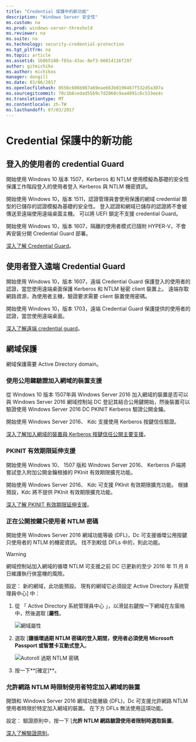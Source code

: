 ```yaml
---
title: "Credential 保護中的新功能"
description: "Windows Server 安全性"
ms.custom: na
ms.prod: windows-server-threshold
ms.reviewer: na
ms.suite: na
ms.technology: security-credential-protection
ms.tgt_pltfrm: na
ms.topic: article
ms.assetid: 1b0b5180-f65a-43ac-8ef3-66014116f297
author: gitmichiko
ms.author: michikos
manager: dongill
ms.date: 03/06/2017
ms.openlocfilehash: 0556c606b987a69eae663b0196467f532d5a307a
ms.sourcegitcommit: 70c1b6cedad55b9c7d2068c9aa4891c6c533ee4c
ms.translationtype: MT
ms.contentlocale: zh-TW
ms.lasthandoff: 07/03/2017
---
```

# <a name="whats-new-in-credential-protection"></a>Credential 保護中的新功能

## <a name="credential-guard-for-signed-in-user"></a>登入的使用者的 credential Guard

開始使用 Windows 10 版本 1507，Kerberos 和 NTLM 使用模擬為基礎的安全性保護工作階段登入的使用者登入 Kerberos 與 NTLM 機密資訊。 

開始使用 Windows 10，版本 1511，認證管理員會使用保護的網域 credential 類型的已儲存的認證模擬為基礎的安全性。 登入認證和網域已儲存的認證將不會被傳送至遠端使用遠端桌面主機。 可以將 UEFI 鎖定不支援 credential Guard。

開始使用 Windows 10，版本 1607，隔離的使用者模式已隨附 HYPER-V，不會再安裝分開 Credential Guard 部署。

[深入了解 Credential Guard](https://technet.microsoft.com/en-us/itpro/windows/keep-secure/credential-guard)。


## <a name="remote-credential-guard-for-signed-in-user"></a>使用者登入遠端 Credential Guard

開始使用 Windows 10，版本 1607，遠端 Credential Guard 保護登入的使用者的認證，當您使用遠端桌面保護 Kerberos 和 NTLM 秘密 client 裝置上。 遠端存取網路資源，為使用者主機，驗證要求需要 client 裝置使用密碼。

開始使用 Windows 10，版本 1703，遠端 Credential Guard 保護提供的使用者的認證，當您使用遠端桌面。

[深入了解遠端 credential guard](https://technet.microsoft.com/en-us/itpro/windows/keep-secure/remote-credential-guard)。

## <a name="domain-protections"></a>網域保護

網域保護需要 Active Directory domain。

### <a name="domain-joined-device-support-for-authentication-using-public-key"></a>使用公用鍵驗證加入網域的裝置支援

從 Windows 10 版本 1507年與 Windows Server 2016 加入網域的裝置是否可以與 Windows Server 2016 網域控制站 DC 登記其結合公用鍵開始，然後裝置可以驗證使用 Windows Server 2016 DC PKINIT Kerberos 驗證公開金鑰。

開始使用 Windows Server 2016、 Kdc 支援使用 Kerberos 按鍵信任驗證。  

[深入了解加入網域的裝置與 Kerberos 按鍵信任公開主要支援](https://technet.microsoft.com/en-us/windows-server-docs/security/kerberos/whats-new-in-kerberos-authentication)。

### <a name="pkinit-freshness-extension-support"></a>PKINIT 有效期限延伸支援

開始使用 Windows 10、 1507 版和 Windows Server 2016、 Kerberos 戶端將嘗試登入附加公開金鑰根據的 PKInit 有效期限擴充功能。 

開始使用 Windows Server 2016、 Kdc 可支援 PKInit 有效期限擴充功能。  根據預設，Kdc 將不提供 PKInit 有效期限擴充功能。 

[深入了解 PKINIT 有效期限延伸支援](https://technet.microsoft.com/en-us/windows-server-docs/security/kerberos/whats-new-in-kerberos-authentication)。

### <a name="rolling-public-key-only-users-ntlm-secrets"></a>正在公開按鍵只使用者 NTLM 密碼

開始使用 Windows Server 2016 網域功能等級 (DFL)，Dc 可支援循環公用按鍵只使用者的 NTLM 的機密資訊。 找不到較低 DFLs 中的，則此功能。

> [!WARNING] 
> 網域控制站加入網域的循環 NTLM 可支援之前 DC 已更新的至少 2016 年 11 月 8 日維護執行俠當機的風險。 

設定： 新的網域，此功能預設。 現有的網域它必須設定 Active Directory 系統管理員中心] 中： 

1. 從 「 Active Directory 系統管理員中心 」，以滑鼠右鍵按一下網域在左窗格中，然後選取 [**屬性**。

    ![網域屬性](../media/Credentials-Protection-And-Management/domain-properties.png)
    
2. 選取 [**讓循環過期 NTLM 密碼的登入期間，使用者必須使用 Microsoft Passport 或智慧卡互動式登入**。

    ![Autoroll 過期 NTLM 密碼](../media/Credentials-Protection-And-Management/autoroll-ntlm.png)

3. 按一下**[確定]**。 

### <a name="allowing-network-ntlm-when-user-is-restricted-to-specific-domain-joined-devices"></a>允許網路 NTLM 時限制使用者特定加入網域的裝置

開頭和 Windows Server 2016 網域功能層級 (DFL)，Dc 可支援允許網路 NTLM 使用者時限於特定加入網域的裝置。 在下方 DFLs 無法使用這項功能。

設定： 驗證原則中，按一下 [**允許 NTLM 網路驗證使用者限制時選取裝置**。 

[深入了解驗證原則](https://technet.microsoft.com/en-us/windows-server-docs/security/credentials-protection-and-management/authentication-policies-and-authentication-policy-silos)。
